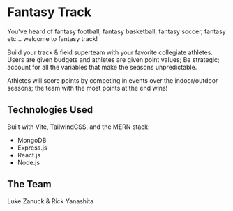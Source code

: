 # Fantasy Track
You've heard of fantasy football, fantasy basketball, fantasy soccer, fantasy etc... welcome to fantasy track!

Build your track & field superteam with your favorite collegiate athletes. Users are given budgets and athletes are given point values; Be strategic; account for all the variables that make the seasons unpredictable.  

Athletes will score points by competing in events over the indoor/outdoor seasons; the team with the most points at the end wins!

## Technologies Used
Built with Vite, TailwindCSS, and the MERN stack:
- MongoDB
- Express.js
- React.js
- Node.js

## The Team
Luke Zanuck & Rick Yanashita

